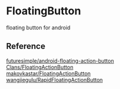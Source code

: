 # FloatingButton
floating button for android

## Reference
[futuresimple/android-floating-action-button][1]  
[Clans/FloatingActionButton][2]  
[makovkastar/FloatingActionButton][3]  
[wangjiegulu/RapidFloatingActionButton][4]  

[1]: https://github.com/futuresimple/android-floating-action-button
[2]: https://github.com/Clans/FloatingActionButton
[3]: https://github.com/makovkastar/FloatingActionButton
[4]: https://github.com/wangjiegulu/RapidFloatingActionButton
